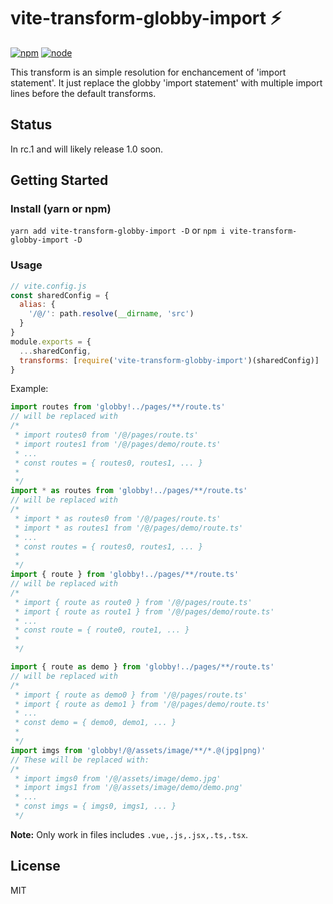 # vite-transform-globby-import ⚡

[![npm][npm-img]][npm-url]
[![node][node-img]][node-url]

This transform is an simple resolution for enchancement of 'import statement'. It just replace the globby 'import statement' with multiple import lines before the default transforms.

## Status

In rc.1 and will likely release 1.0 soon.

## Getting Started

### Install (yarn or npm)

`yarn add vite-transform-globby-import -D` or `npm i vite-transform-globby-import -D`

### Usage

```javascript
// vite.config.js
const sharedConfig = {
  alias: {
    '/@/': path.resolve(__dirname, 'src')
  }
}
module.exports = {
  ...sharedConfig,
  transforms: [require('vite-transform-globby-import')(sharedConfig)]
}
```

Example: 

```ts
import routes from 'globby!../pages/**/route.ts'
// will be replaced with 
/*
 * import routes0 from '/@/pages/route.ts'
 * import routes1 from '/@/pages/demo/route.ts'
 * ...
 * const routes = { routes0, routes1, ... }
 *
 */
import * as routes from 'globby!../pages/**/route.ts'
// will be replaced with 
/*
 * import * as routes0 from '/@/pages/route.ts'
 * import * as routes1 from '/@/pages/demo/route.ts'
 * ...
 * const routes = { routes0, routes1, ... }
 *
 */
import { route } from 'globby!../pages/**/route.ts'
// will be replaced with 
/*
 * import { route as route0 } from '/@/pages/route.ts'
 * import { route as route1 } from '/@/pages/demo/route.ts'
 * ...
 * const route = { route0, route1, ... }
 *
 */

import { route as demo } from 'globby!../pages/**/route.ts'
// will be replaced with 
/*
 * import { route as demo0 } from '/@/pages/route.ts'
 * import { route as demo1 } from '/@/pages/demo/route.ts'
 * ...
 * const demo = { demo0, demo1, ... }
 *
 */
import imgs from 'globby!/@/assets/image/**/*.@(jpg|png)'
// These will be replaced with:
/*
 * import imgs0 from '/@/assets/image/demo.jpg'
 * import imgs1 from '/@/assets/image/demo/demo.png'
 * ...
 * const imgs = { imgs0, imgs1, ... }
 */
```

**Note:** Only work in files includes `.vue,.js,.jsx,.ts,.tsx`.

## License

MIT

[npm-img]: https://img.shields.io/badge/npm-v1.0.0--rc.1-green.svg
[npm-url]: https://npmjs.com/package/vite-transform-globby-import
[node-img]: https://img.shields.io/node/v/vite.svg
[node-url]: https://nodejs.org/en/about/releases/

<!-- [unix-ci-img]: https://circleci.com/gh/vitejs/vite.svg?style=shield
[unix-ci-url]: https://app.circleci.com/pipelines/github/vitejs/vite
[windows-ci-img]: https://ci.appveyor.com/api/projects/status/0q4j8062olbcs71l/branch/master?svg=true
[windows-ci-url]: https://ci.appveyor.com/project/yyx990803/vite/branch/master -->
